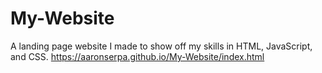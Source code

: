 # My-Website
A landing page website I made to show off my skills in HTML, JavaScript, and CSS.
https://aaronserpa.github.io/My-Website/index.html
